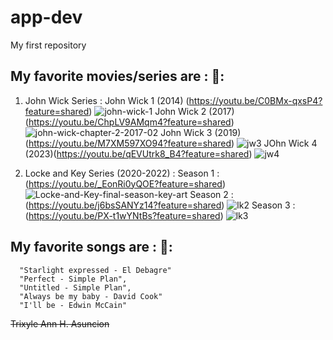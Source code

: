 # app-dev
My first repository

## My favorite movies/series are :  🎥:
1. John Wick Series :
   John Wick 1 (2014) (https://youtu.be/C0BMx-qxsP4?feature=shared) ![john-wick-1](https://github.com/user-attachments/assets/55997841-8d3b-4c0c-9607-d3928ce2b4c9)
   John Wick 2 (2017)(https://youtu.be/ChpLV9AMqm4?feature=shared) ![john-wick-chapter-2-2017-02](https://github.com/user-attachments/assets/017fe858-4086-4506-848f-96b6f5a07610)
   John Wick 3 (2019)(https://youtu.be/M7XM597XO94?feature=shared) ![jw3](https://github.com/user-attachments/assets/216543d4-4fcc-4104-a9fd-efec6847295d)
   JOhn Wick 4 (2023)(https://youtu.be/qEVUtrk8_B4?feature=shared) ![jw4](https://github.com/user-attachments/assets/ee5b8081-7606-41c5-a2da-109a891585b3)
   
3. Locke and Key Series (2020-2022) :
   Season 1 : (https://youtu.be/_EonRi0yQOE?feature=shared) ![Locke-and-Key-final-season-key-art](https://github.com/user-attachments/assets/9c1cbdfc-2921-401b-bd20-d86cfec60f37)
   Season 2 : (https://youtu.be/j6bsSANYz14?feature=shared) ![lk2](https://github.com/user-attachments/assets/a8083508-027e-4995-9ed8-986800190dbb)
   Season 3 : (https://youtu.be/PX-t1wYNtBs?feature=shared) ![lk3](https://github.com/user-attachments/assets/5c2d6d4e-0f32-4802-b12c-b3e014fce926)


## My favorite songs are :  🎵:
``` 
  "Starlight expressed - El Debagre" 
  "Perfect - Simple Plan",
  "Untitled - Simple Plan",
  "Always be my baby - David Cook"
  "I'll be - Edwin McCain"
```

~~Trixyle Ann H. Asuncion~~
